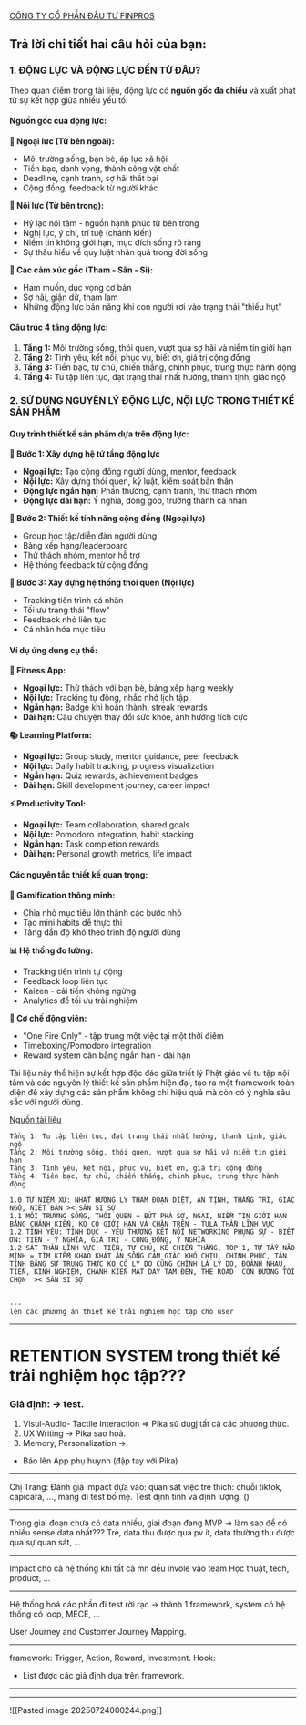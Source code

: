 [CÔNG TY CỔ PHẦN ĐẦU TƯ FINPROS](https://www.topcv.vn/cong-ty/cong-ty-co-phan-dau-tu-finpros/102749.html)

## Trả lời chi tiết hai câu hỏi của bạn:

### 1. ĐỘNG LỰC VÀ ĐỘNG LỰC ĐẾN TỪ ĐÂU?

Theo quan điểm trong tài liệu, động lực có **nguồn gốc đa chiều** và xuất phát từ sự kết hợp giữa nhiều yếu tố:

#### **Nguồn gốc của động lực:**

**🔹 Ngoại lực (Từ bên ngoài):**
- Môi trường sống, bạn bè, áp lực xã hội
- Tiền bạc, danh vọng, thành công vật chất
- Deadline, cạnh tranh, sợ hãi thất bại
- Cộng đồng, feedback từ người khác

**🔹 Nội lực (Từ bên trong):**
- Hỷ lạc nội tâm - nguồn hạnh phúc từ bên trong
- Nghị lực, ý chí, trí tuệ (chánh kiến)
- Niềm tin không giới hạn, mục đích sống rõ ràng
- Sự thấu hiểu về quy luật nhân quả trong đời sống

**🔹 Các cảm xúc gốc (Tham - Sân - Si):**
- Ham muốn, dục vọng cơ bản
- Sợ hãi, giận dữ, tham lam
- Những động lực bản năng khi con người rơi vào trạng thái "thiếu hụt"

#### **Cấu trúc 4 tầng động lực:**

1. **Tầng 1:** Môi trường sống, thói quen, vượt qua sợ hãi và niềm tin giới hạn
2. **Tầng 2:** Tình yêu, kết nối, phục vụ, biết ơn, giá trị cộng đồng
3. **Tầng 3:** Tiền bạc, tự chủ, chiến thắng, chinh phục, trung thực hành động
4. **Tầng 4:** Tu tập liên tục, đạt trạng thái nhất hướng, thanh tịnh, giác ngộ

### 2. SỬ DỤNG NGUYÊN LÝ ĐỘNG LỰC, NỘI LỰC TRONG THIẾT KẾ SẢN PHẨM

#### **Quy trình thiết kế sản phẩm dựa trên động lực:**

**🎯 Bước 1: Xây dựng hệ tứ tầng động lực**
- **Ngoại lực:** Tạo cộng đồng người dùng, mentor, feedback
- **Nội lực:** Xây dựng thói quen, kỷ luật, kiểm soát bản thân
- **Động lực ngắn hạn:** Phần thưởng, cạnh tranh, thử thách nhóm
- **Động lực dài hạn:** Ý nghĩa, đóng góp, trưởng thành cá nhân

**🎯 Bước 2: Thiết kế tính năng cộng đồng (Ngoại lực)**
- Group học tập/diễn đàn người dùng
- Bảng xếp hạng/leaderboard
- Thử thách nhóm, mentor hỗ trợ
- Hệ thống feedback từ cộng đồng

**🎯 Bước 3: Xây dựng hệ thống thói quen (Nội lực)**
- Tracking tiến trình cá nhân
- Tối ưu trạng thái "flow"
- Feedback nhỏ liên tục
- Cá nhân hóa mục tiêu

#### **Ví dụ ứng dụng cụ thể:**

**📱 Fitness App:**
- **Ngoại lực:** Thử thách với bạn bè, bảng xếp hạng weekly
- **Nội lực:** Tracking tự động, nhắc nhở lịch tập
- **Ngắn hạn:** Badge khi hoàn thành, streak rewards
- **Dài hạn:** Câu chuyện thay đổi sức khỏe, ảnh hưởng tích cực

**📚 Learning Platform:**
- **Ngoại lực:** Group study, mentor guidance, peer feedback
- **Nội lực:** Daily habit tracking, progress visualization
- **Ngắn hạn:** Quiz rewards, achievement badges
- **Dài hạn:** Skill development journey, career impact

**⚡ Productivity Tool:**
- **Ngoại lực:** Team collaboration, shared goals
- **Nội lực:** Pomodoro integration, habit stacking
- **Ngắn hạn:** Task completion rewards
- **Dài hạn:** Personal growth metrics, life impact

#### **Các nguyên tắc thiết kế quan trọng:**

**🔧 Gamification thông minh:**
- Chia nhỏ mục tiêu lớn thành các bước nhỏ
- Tạo mini habits dễ thực thi
- Tăng dần độ khó theo trình độ người dùng

**📊 Hệ thống đo lường:**
- Tracking tiến trình tự động
- Feedback loop liên tục  
- Kaizen - cải tiến không ngừng
- Analytics để tối ưu trải nghiệm

**🎪 Cơ chế động viên:**
- "One Fire Only" - tập trung một việc tại một thời điểm
- Timeboxing/Pomodoro integration
- Reward system cân bằng ngắn hạn - dài hạn

Tài liệu này thể hiện sự kết hợp độc đáo giữa triết lý Phật giáo về tu tập nội tâm và các nguyên lý thiết kế sản phẩm hiện đại, tạo ra một framework toàn diện để xây dựng các sản phẩm không chỉ hiệu quả mà còn có ý nghĩa sâu sắc với người dùng.

[Nguồn tài liệu](https://page.gensparksite.com/get_upload_url/08176461db144ae395f8941ee7b069d1e28491bb7161c8ca9e6f263820379fec/default/7da35491-a4f4-4b3b-bcc9-91c31c827df1)



```
Tầng 1: Tu tập liên tục, đạt trạng thái nhất hướng, thanh tịnh, giác ngộ
Tầng 2: Môi trường sống, thói quen, vượt qua sợ hãi và niềm tin giới hạn
Tầng 3: Tình yêu, kết nối, phục vụ, biết ơn, giá trị cộng đồng
Tầng 4: Tiền bạc, tự chủ, chiến thắng, chinh phục, trung thực hành động

1.0 TỨ NIỆM XỨ: NHẤT HƯỚNG LY THAM ĐOẠN DIỆT, AN TỊNH, THẮNG TRÍ, GIÁC NGỘ, NIẾT BÀN >< SÂN SI SỢ
1.1 MÔI TRƯỜNG SỐNG, THÓI QUEN + BỨT PHÁ SỢ, NGẠI, NIỀM TIN GIỚI HẠN BẰNG CHÁNH KIẾN, KO CÓ GIỚI HẠN VÀ CHẶN TRÊN - TULA THẦN LĨNH VỰC 
1.2 TÌNH YÊU: TÌNH DỤC - YÊU THƯƠNG KẾT NỐI NETWORKING PHỤNG SỰ - BIẾT ƠN: TIỀN - Ý NGHĨA, GIÁ TRỊ - CỘNG ĐỒNG, Ý NGHĨA 
1.2 SÁT THẦN LĨNH VỰC: TIỀN, TỰ CHỦ, KẺ CHIẾN THẮNG, TOP 1, TỰ TẨY NÃO MÌNH = TÌM KIẾM KHAO KHÁT ĂN SỐNG CẢM GIÁC KHÓ CHỊU, CHINH PHỤC, TÁN TỈNH BẰNG SỰ TRUNG THỰC KO CÓ LÝ DO CŨNG CHÍNH LÀ LÝ DO, ĐOÁNH NHAU, TIỀN, KINH NGHIỆM, CHÁNH KIẾN MẶT DÀY TÂM ĐEN, THE ROAD  CON ĐƯỜNG TÔI CHỌN  >< SÂN SI SỢ


---
lên các phương án thiết kế trải nghiệm học tập cho user 
```




----


# RETENTION SYSTEM trong thiết kế trải nghiệm học tập??? 


### Giả định: -> test. 
1. Visul-Audio- Tactile Interaction => Pika sử dugj tất cả các phương thức. 
2. UX Writing -> Pika sao hoả. 
3. Memory, Personalization -> 

- Báo lên App phụ huynh (đập tay với Pika)

---
Chị Trang: Đánh giá impact dựa vào: quan sát việc trẻ thích: chuỗi tiktok, capicara, ..., mang đi test bố mẹ. 
Test định tính và định lượng. ()

---
Trong giai đoạn chưa có data nhiều, giai đoạn đang MVP -> làm sao để có nhiều sense data nhất??? 
Trẻ, data thu được qua pv ít, data thường thu được qua sự quan sát, ... 

--- 
Impact cho cả hệ thống khi tất cả mn đều invole vào team Học thuật, tech, product, ... 

---
Hệ thống hoá các phần đi test rời rạc -> thành 1 framework, system có hệ thống có loop, MECE, ... 

User Journey and Customer Journey Mapping. 

----
framework: Trigger, Action, Reward, Investment. 
Hook: 

- List được các giả định dựa trên framework. 
---



---
![[Pasted image 20250724000244.png]]